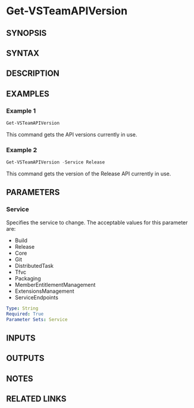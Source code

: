 <!-- #include "./common/header.md" -->

# Get-VSTeamAPIVersion

## SYNOPSIS

<!-- #include "./synopsis/Get-VSTeamAPIVersion.md" -->

## SYNTAX

## DESCRIPTION

<!-- #include "./synopsis/Get-VSTeamAPIVersion.md" -->

## EXAMPLES

### Example 1

```powershell
Get-VSTeamAPIVersion
```

This command gets the API versions currently in use.

### Example 2

```powershell
Get-VSTeamAPIVersion -Service Release
```

This command gets the version of the Release API currently in use.

## PARAMETERS

### Service

Specifies the service to change. The acceptable values for this parameter are:

- Build
- Release
- Core
- Git
- DistributedTask
- Tfvc
- Packaging
- MemberEntitlementManagement
- ExtensionsManagement
- ServiceEndpoints

```yaml
Type: String
Required: True
Parameter Sets: Service
```

## INPUTS

## OUTPUTS

## NOTES

<!-- #include "./common/prerequisites.md" -->

## RELATED LINKS

<!-- #include "./common/related.md" -->
